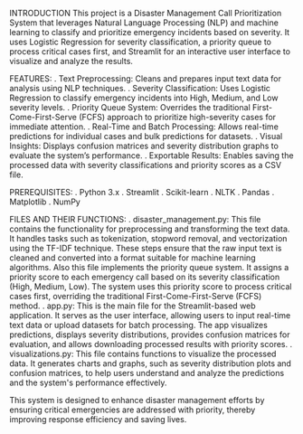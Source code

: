 INTRODUCTION
This project is a Disaster Management Call Prioritization System that leverages Natural Language Processing (NLP) and machine learning to classify and prioritize emergency incidents based on severity. It uses Logistic Regression for severity classification, a priority queue to process critical cases first, and Streamlit for an interactive user interface to visualize and analyze the results.

FEATURES:
. Text Preprocessing: Cleans and prepares input text data for analysis using NLP techniques.
. Severity Classification: Uses Logistic Regression to classify emergency incidents into High, Medium, and Low severity levels.
. Priority Queue System: Overrides the traditional First-Come-First-Serve (FCFS) approach to prioritize high-severity cases for immediate attention.
. Real-Time and Batch Processing: Allows real-time predictions for individual cases and bulk predictions for datasets.
. Visual Insights: Displays confusion matrices and severity distribution graphs to evaluate the system’s performance.
. Exportable Results: Enables saving the processed data with severity classifications and priority scores as a CSV file.

PREREQUISITES:
. Python 3.x
. Streamlit
. Scikit-learn
. NLTK
. Pandas
. Matplotlib
. NumPy

FILES AND THEIR FUNCTIONS:
. disaster_management.py: This file contains the functionality for preprocessing and transforming the text data. It handles tasks such as tokenization, stopword removal, and vectorization using the TF-IDF technique. These steps ensure that the raw input text is cleaned and converted into a format suitable for machine learning algorithms. Also this file implements the priority queue system. It assigns a priority score to each emergency call based on its severity classification (High, Medium, Low). The system uses this priority score to process critical cases first, overriding the traditional First-Come-First-Serve (FCFS) method.
. app.py: This is the main file for the Streamlit-based web application. It serves as the user interface, allowing users to input real-time text data or upload datasets for batch processing. The app visualizes predictions, displays severity distributions, provides confusion matrices for evaluation, and allows downloading processed results with priority scores.
. visualizations.py: This file contains functions to visualize the processed data. It generates charts and graphs, such as severity distribution plots and confusion matrices, to help users understand and analyze the predictions and the system's performance effectively.

This system is designed to enhance disaster management efforts by ensuring critical emergencies are addressed with priority, thereby improving response efficiency and saving lives.
